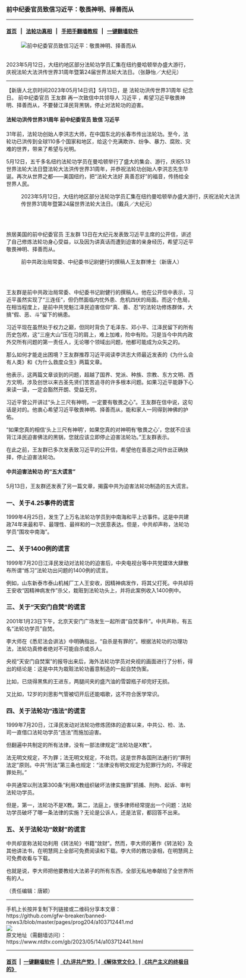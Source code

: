 ### 前中纪委官员致信习近平：敬畏神明、择善而从
------------------------

#### [首页](https://github.com/gfw-breaker/banned-news3/blob/master/README.md) &nbsp;&nbsp;|&nbsp;&nbsp; [法轮功真相](https://github.com/begood0513/basic/blob/master/README.md)  &nbsp;&nbsp;|&nbsp;&nbsp; [手把手翻墙教程](https://github.com/gfw-breaker/guides/wiki)  &nbsp;&nbsp;|&nbsp;&nbsp; [一键翻墙软件](https://github.com/gfw-breaker/nogfw/blob/master/README.md)  



<div><div class="featured_image">
 <figure>
  <img alt="前中纪委官员致信习近平：敬畏神明、择善而从" src="https://i.ntdtv.com/assets/uploads/2023/05/id103712632-230512171201100731-600x400-800x449.jpg"/>
 </figure><br/>
 <span class="caption">
  2023年5月12日，大纽约地区部分法轮功学员汇集在纽约曼哈顿举办盛大游行，庆祝法轮大法洪传世界31周年暨第24届世界法轮大法日。（张静怡／大纪元）
 </span>
</div>
</div><hr/>


<div><div class="post_content" itemprop="articleBody">
 <p>
  【新唐人北京时间2023年05月14日讯】5月13日，是
  <ok href="https://www.ntdtv.com/gb/法轮功洪传世界31周年.htm">
   法轮功洪传世界31周年
  </ok>
  纪念日。
  <ok href="https://www.ntdtv.com/gb/前中纪委官员.htm">
   前中纪委官员
  </ok>
  <ok href="https://www.ntdtv.com/gb/王友群.htm">
   王友群
  </ok>
  再一次致信中共领导人
  <ok href="https://www.ntdtv.com/gb/习近平.htm">
   习近平
  </ok>
  ，希望习近平敬畏神明、择善而从，不要替江泽民背黑锅，停止对法轮功的迫害。
 </p>
 <h4>
  <ok href="https://www.ntdtv.com/gb/法轮功洪传世界31周年.htm">
   法轮功洪传世界31周年
  </ok>
  <ok href="https://www.ntdtv.com/gb/前中纪委官员.htm">
   前中纪委官员
  </ok>
  致信
  <ok href="https://www.ntdtv.com/gb/习近平.htm">
   习近平
  </ok>
 </h4>
 <p>
  31年前，法轮功创始人李洪志大师，在中国东北的长春市传出法轮功。至今，法轮功已洪传到全球110多个国家和地区，给这个充满欺诈、纷争、暴力、腐败、灾难的世界，带来了希望与光明。
 </p>
 <p>
  5月12日，五千多名纽约法轮功学员在曼哈顿举行了盛大的集会、游行，庆祝5.13世界法轮大法日暨法轮大法洪传世界31周年，并恭祝法轮功创始人李洪志先生华诞。再次从世界之都——美国纽约，把“法轮大法好 真善忍好”的福音，传扬给全世界人民。
 </p>
 <figure class="wp-caption alignnone" id="attachment_103712658" style="width: 600px">
  <img alt="" class="size-medium wp-image-103712658" src="https://i.ntdtv.com/assets/uploads/2023/05/id103712658-2305121448261973-600x400-600x400.jpg">
   <br/><figcaption class="wp-caption-text">
    2023年5月12日，大纽约地区部分法轮功学员汇集在纽约曼哈顿举办盛大游行，庆祝法轮大法洪传世界31周年暨第24届世界法轮大法日。（戴兵／大纪元）
   </figcaption><br/>
  </img>
 </figure><br/>
 <p>
  旅居美国的前中纪委官员
  <ok href="https://www.ntdtv.com/gb/王友群.htm">
   王友群
  </ok>
  13日在大纪元发表致习近平主席的公开信，讲述了自己修炼法轮功身心受益，以及因为讲真话而遭到迫害的亲身经历，希望习近平敬畏神明、择善而从。
 </p>
 <figure class="wp-caption alignnone" id="attachment_103712665" style="width: 600px">
  <img alt="" class="size-medium wp-image-103712665" src="https://i.ntdtv.com/assets/uploads/2023/05/id103712665-ef7617936b5b298e465ef167e3c1b5fd-600x400-1-600x400.jpg">
   <br/><figcaption class="wp-caption-text">
    前中共政治局常委、中纪委书记尉健行的撰稿人王友群博士（新唐人）
   </figcaption><br/>
  </img>
 </figure><br/>
 <p>
  王友群是前中共政治局常委、中纪委书记尉健行的撰稿人。他在公开信中表示，习近平虽然实现了“三连任”，但仍然面临内忧外患、危机四伏的局面。而这个危局，在相当程度上，是前中共党魁江泽民迫害信仰“真、善、忍”的法轮功修炼群体，大搞“假、恶、斗”留下的祸患。
 </p>
 <p>
  习近平现在虽然处于权力之巅，但同时背负了毛泽东、邓小平、江泽民留下的所有历史包袱，这“三座大山”压在习的肩上，难上加难，险中有险。习是当今中共内政外交所有问题的第一责任人，无论哪个领域出问题，他都可能成为众矢之的。
 </p>
 <p>
  那么如何才能走出困境？王友群推荐习近平阅读李洪志大师最近发表的《为什么会有人类》和《为什么救度众生》两篇文章。
 </p>
 <p>
  他表示，这两篇文章谈到的问题，超越了国界、党派、种族、宗教、东方文明、西方文明，涉及创世以来古圣先贤们苦苦追寻的许多根本问题。如果习近平能静下心来读一读，一定会豁然开朗、受益无穷。
 </p>
 <p>
  习近平曾公开讲过“头上三尺有神明，一定要有敬畏之心”。王友群在信中说，这句话是对的。他衷心希望习近平敬畏神明、择善而从，能和家人一同得到神佛的护佑。
 </p>
 <p>
  “如果您真的相信‘头上三尺有神明’，如果您真的对神明有‘敬畏之心’，您就不应该背江泽民迫害佛法的黑锅，您就应该立即停止迫害法轮功。”王友群表示。
 </p>
 <p>
  在此之前，王友群已多次发表致习近平的公开信，希望他在善恶之间作出正确抉择，停止迫害法轮功。
 </p>
 <h4>
  <ok href="https://www.ntdtv.com/gb/中共迫害法轮功.htm">
   中共迫害法轮功
  </ok>
  的“五大谎言”
 </h4>
 <p>
  5月13日，王友群还发表了另一篇文章，揭露中共为迫害法轮功制造的五大谎言。
 </p>
 <h3>
  一、关于4.25事件的谎言
 </h3>
 <p>
  1999年4月25日，发生了上万名法轮功学员到中南海和平上访事件。这是中共建政74年来最和平、最理性、最祥和的一次民意表达。但是，中共却声称，法轮功学员“围攻中南海”。
 </p>
 <h3>
  二、关于1400例的谎言
 </h3>
 <p>
  1999年7月20日江泽民发动对法轮功的迫害后，中央电视台等中共党媒体大肆散布所谓“练习”法轮功出问题的1400例的谎言。
 </p>
 <p>
  例如，山东新泰市泰山机械厂工人王安收，因精神病发作，将其父打死。中共却将王安收“因精神病发作”杀父，栽赃到法轮功头上，并将此案例收入1400例中。
 </p>
 <h3>
  三、关于“天安门自焚”的谎言
 </h3>
 <p>
  2001年1月23日下午，北京天安门广场发生一起所谓“自焚事件”。中共声称，有五名“法轮功学员”自焚。
 </p>
 <p>
  李大师在《悉尼法会讲法》中明确指出，“自杀是有罪的”。根据法轮功的功理功法，法轮功真修者绝对不可能自杀或杀人。
 </p>
 <p>
  央视“天安门自焚案”的报导出来后，海外法轮功学员对央视的画面进行了分析，得出的结论是：这是中共为栽赃法轮功蓄意制造的一起自焚伪案。
 </p>
 <p>
  比如，已烧得黑焦的王进东，两腿间夹的盛汽油的雪碧瓶子却完好无损。
 </p>
 <p>
  又比如，12岁的刘思影气管被切开后还能唱歌，这不符合医学常识。
 </p>
 <h3>
  四、关于法轮功“违法”的谎言
 </h3>
 <p>
  1999年7月20日，江泽民发动对法轮功修炼团体的迫害以来，中共公、检、法、司一直借口法轮功学员“违法”而施加迫害。
 </p>
 <p>
  但翻遍中共制定的所有法律，没有一部法律规定“法轮功是X教”。
 </p>
 <p>
  法无明文规定，不为罪；法无明文规定，不处罚。这是世界各国刑法通行的“罪刑法定”原则。中共“刑法”第三条也规定：“法律没有明文规定为犯罪行为的，不得定罪处刑。”
 </p>
 <p>
  中共通常以刑法第300条“利用X教组织破坏法律实施罪”抓捕、刑拘、起诉、审判法轮功学员。
 </p>
 <p>
  但是，第一，法轮功不是X教。第二，法庭上，很多律师经常提出一个问题：法轮功学员破坏了哪一条法律的实施？无论是公诉人，还是法官，都回答不出来。
 </p>
 <h3>
  五、关于法轮功“敛财”的谎言
 </h3>
 <p>
  中共却宣称法轮功利用《转法轮》书籍“敛财”。然而，李大师的著作《转法轮》及其他讲法书，在明慧网上全部可免费阅读和下载。李大师的教功录相，在明慧网上可免费收看与下载。
 </p>
 <p>
  也就是说，李大师把他要教给大法弟子的所有东西，全部无私地奉献给了全世界所有的人。
 </p>
 <p>
  （责任编辑：唐颖）
 </p>
 <div class="single_ad">
 </div>
</div>
</div>
<hr/>
手机上长按并复制下列链接或二维码分享本文章：<br/>
https://github.com/gfw-breaker/banned-news3/blob/master/pages/prog204/a103712441.md <br/>
<a href='https://github.com/gfw-breaker/banned-news3/blob/master/pages/prog204/a103712441.md'><img src='https://github.com/gfw-breaker/banned-news3/blob/master/pages/prog204/a103712441.md.png'/></a> <br/>
原文地址（需翻墙访问）：https://www.ntdtv.com/gb/2023/05/14/a103712441.html


------------------------
#### [首页](https://github.com/gfw-breaker/banned-news3/blob/master/README.md) &nbsp;|&nbsp; [一键翻墙软件](https://github.com/gfw-breaker/nogfw/blob/master/README.md) &nbsp;| [《九评共产党》](https://github.com/gfw-breaker/9ping.md/blob/master/README.md#九评之一评共产党是什么) | [《解体党文化》](https://github.com/gfw-breaker/jtdwh.md/blob/master/README.md) | [《共产主义的终极目的》](https://github.com/gfw-breaker/gczydzjmd.md/blob/master/README.md)


<img src='http://gfw-breaker.win/banned-news3/pages/prog204/a103712441.md' width='0px' height='0px'/>